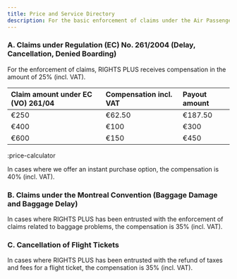 ```yaml
---
title: Price and Service Directory
description: For the basic enforcement of claims under the Air Passenger Rights Regulation, RightsPlus receives compensation staggered according to the amount of the compensation claim.
---
```


### A. Claims under Regulation (EC) No. 261/2004 (Delay, Cancellation, Denied Boarding)
For the enforcement of claims, RIGHTS PLUS receives compensation in the amount of 25% (incl. VAT).

|**Claim amount under EC (VO) 261/04**|**Compensation incl. VAT**|**Payout amount**|
|:---|:---|:---|
|€250|€62.50|€187.50|
|€400|€100|€300|
|€600|€150|€450|

:price-calculator

In cases where we offer an instant purchase option, the compensation is 40% (incl. VAT).

### B. Claims under the Montreal Convention (Baggage Damage and Baggage Delay)
In cases where RIGHTS PLUS has been entrusted with the enforcement of claims related to baggage problems, the compensation is 35% (incl. VAT).

### C. Cancellation of Flight Tickets
In cases where RIGHTS PLUS has been entrusted with the refund of taxes and fees for a flight ticket, the compensation is 35% (incl. VAT).